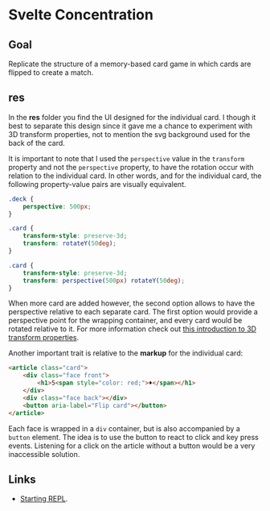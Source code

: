 # Svelte Concentration

## Goal

Replicate the structure of a memory-based card game in which cards are flipped to create a match.

## res

In the **res** folder you find the UI designed for the individual card. I though it best to separate this design since it gave me a chance to experiment with 3D transform properties, not to mention the svg background used for the back of the card.

It is important to note that I used the `perspective` value in the `transform` property and not the `perspective` property, to have the rotation occur with relation to the individual card. In other words, and for the individual card, the following property-value pairs are visually equivalent.

```css
.deck {
    perspective: 500px;
}

.card {
    transform-style: preserve-3d;
    transform: rotateY(50deg);
}
```

```css
.card {
    transform-style: preserve-3d;
    transform: perspective(500px) rotateY(50deg);
}
```

When more card are added however, the second option allows to have the perspective relative to each separate card. The first option would provide a perspective point for the wrapping container, and every card would be rotated relative to it. For more information check out [this introduction to 3D transform properties](https://3dtransforms.desandro.com).

Another important trait is relative to the **markup** for the individual card:

```html
<article class="card">
    <div class="face front">
        <h1>5<span style="color: red;">♦</span></h1>
    </div>
    <div class="face back"></div>
    <button aria-label="Flip card"></button>
</article>
```

Each face is wrapped in a `div` container, but is also accompanied by a `button` element. The idea is to use the button to react to click and key press events. Listening for a click on the article without a button would be a very inaccessible solution.

## Links

-   [Starting REPL](https://svelte.dev/repl/303d234a3467456bafad81e5d72c6f5b).
